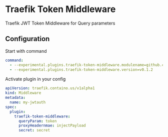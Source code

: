#  Traefik Token Middleware

 Traefik JWT Token Middleware for Query parameters 

## Configuration

Start with command
```yaml
command:
  - --experimental.plugins.traefik-token-middleware.modulename=github.com/muhgumus/traefik-token-middleware
  - --experimental.plugins.traefik-token-middleware.version=v0.1.2
```

Activate plugin in your config  

```yaml
apiVersion: traefik.containo.us/v1alpha1
kind: Middleware
metadata:
  name: my-jwtauth
spec:
  plugin:
    traefik-token-middleware:
      queryParam: token
      proxyHeadernmae: injectPayload
      secret: secret
```
